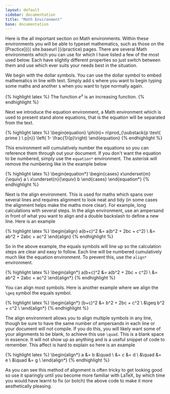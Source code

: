```yaml
---
layout: default
sidebar: documentation
title: "Math Environment"
base: documentation
---
```


Here is the all important section on Math environments. Within these environments you will be able to typeset mathematics, such as those on the [Practice]({{ site.baseurl }}/practice) pages. There are several Math environments which you can use for which I have listed a few of the most used below. Each have slightly different properties so just switch between them and use which ever suits your needs best in the situation.

We begin with the dollar symbols. You can use the dollar symbol to embed mathematics in line with text. Simply add `$` where you want to begin typing some maths and another `$` when you want to type normally again.

{% highlight latex %}
The function $e^x$ is an increasing function.
{% endhighlight %}

Next we introduce the equation environment, a Math environment which is used to present stand alone equations, that is the equation will be separated from the text.

{% highlight latex %}
\begin{equation}
  \phi(n)= n\prod_{\substack{p \text{ prime } \\ p|n}} \left( 1- \frac{1}{p}\right)
\end{equation}
{% endhighlight %}

This environment will cumulatively number the equations so you can reference them through out your document. If you don't want the equation to be numbered, simply use the `equation*` environment. The asterisk will remove the numbering like in the example below

{% highlight latex %}
\begin{equation*}
  \begin{cases} x\underset{m}{\equiv} a \\ x\underset{n}{\equiv} b \end{cases}
\end{equation*}
{% endhighlight %}

Next is the align environment. This is used for maths which spans over several lines and requires alignment to look neat and tidy (in some cases the alignment helps make the maths more clear). For example, long calculations with several steps. In the align environment, use an ampersand in front of what you want to align and a double backslash to define a new line. Here is an example

{% highlight latex %}
\begin{align}
  a(b+c)^2  &=  a(b^2 + 2bc + c^2)  \\
            &=  ab^2 + 2abc + ac^2
\end{align}
{% endhighlight %}

So in the above example, the equals symbols will line up so the calculation steps are clear and easy to follow. Each line will be numbered cumulatively much like the equation environment. To prevent this, use the `align*` environment. 

{% highlight latex %}
\begin{align*}
  a(b+c)^2  &=  a(b^2 + 2bc + c^2)  \\
            &=  ab^2 + 2abc + ac^2
\end{align*}
{% endhighlight %}

You can align most symbols. Here is another example where we align the `\geq` symbol the equals symbol.

{% highlight latex %}
\begin{align*}
  (b+c)^2  &=     b^2 + 2bc + c^2 \\
           &\geq  b^2 + c^2       \\
\end{align*}
{% endhighlight %}

The align environment allows you to align multiple symbols in any line, though be sure to have the same number of ampersands in each line or your document will not compile. If you do this, you will likely want some of your alignments to be blank, to achieve this use `\quad`. This is a blank space in essence. It will not show up as anything and is a useful snippet of code to remember. This affect is hard to explain so here is an example

{% highlight latex %}
\begin{align*}
  a &= b   &\quad  \\
    &= c   &= d    \\
    &\quad &= e    \\
    &\quad &= g    \\
\end{align*}
{% endhighlight %}

As you can see this method of alignment is often tricky to get looking good so use it sparingly until you become more familiar with LaTeX, by which time you would have learnt to fix (or botch) the above code to make it more aesthetically pleasing.

